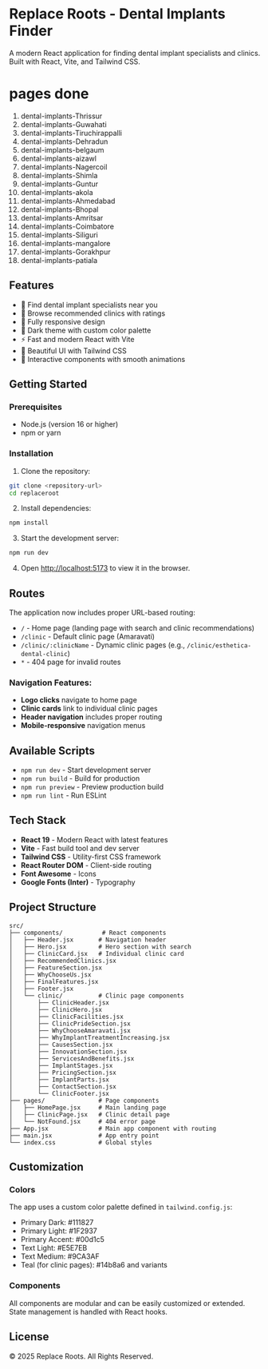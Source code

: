 # Replace Roots - Dental Implants Finder

A modern React application for finding dental implant specialists and clinics. Built with React, Vite, and Tailwind CSS.

# pages done
1.	dental-implants-Thrissur
2.	dental-implants-Guwahati
3.	dental-implants-Tiruchirappalli
4.	dental-implants-Dehradun
5.	dental-implants-belgaum
6.	dental-implants-aizawl
7.	dental-implants-Nagercoil
8.	dental-implants-Shimla
9.	dental-implants-Guntur
10.	dental-implants-akola
11.	dental-implants-Ahmedabad
12.	dental-implants-Bhopal
13.	dental-implants-Amritsar
14.	dental-implants-Coimbatore
15.	dental-implants-Siliguri
16.	dental-implants-mangalore
17.	dental-implants-Gorakhpur
18.	dental-implants-patiala

## Features

- 🦷 Find dental implant specialists near you
- 🏥 Browse recommended clinics with ratings
- 📱 Fully responsive design
- 🌙 Dark theme with custom color palette
- ⚡ Fast and modern React with Vite
- 🎨 Beautiful UI with Tailwind CSS
- 💫 Interactive components with smooth animations

## Getting Started

### Prerequisites

- Node.js (version 16 or higher)
- npm or yarn

### Installation

1. Clone the repository:
```bash
git clone <repository-url>
cd replaceroot
```

2. Install dependencies:
```bash
npm install
```

3. Start the development server:
```bash
npm run dev
```

4. Open [http://localhost:5173](http://localhost:5173) to view it in the browser.

## Routes

The application now includes proper URL-based routing:

- `/` - Home page (landing page with search and clinic recommendations)
- `/clinic` - Default clinic page (Amaravati)
- `/clinic/:clinicName` - Dynamic clinic pages (e.g., `/clinic/esthetica-dental-clinic`)
- `*` - 404 page for invalid routes

### Navigation Features:
- **Logo clicks** navigate to home page
- **Clinic cards** link to individual clinic pages
- **Header navigation** includes proper routing
- **Mobile-responsive** navigation menus

## Available Scripts

- `npm run dev` - Start development server
- `npm run build` - Build for production
- `npm run preview` - Preview production build
- `npm run lint` - Run ESLint

## Tech Stack

- **React 19** - Modern React with latest features
- **Vite** - Fast build tool and dev server
- **Tailwind CSS** - Utility-first CSS framework
- **React Router DOM** - Client-side routing
- **Font Awesome** - Icons
- **Google Fonts (Inter)** - Typography

## Project Structure

```
src/
├── components/           # React components
│   ├── Header.jsx       # Navigation header
│   ├── Hero.jsx         # Hero section with search
│   ├── ClinicCard.jsx   # Individual clinic card
│   ├── RecommendedClinics.jsx
│   ├── FeatureSection.jsx
│   ├── WhyChooseUs.jsx
│   ├── FinalFeatures.jsx
│   ├── Footer.jsx
│   └── clinic/          # Clinic page components
│       ├── ClinicHeader.jsx
│       ├── ClinicHero.jsx
│       ├── ClinicFacilities.jsx
│       ├── ClinicPrideSection.jsx
│       ├── WhyChooseAmaravati.jsx
│       ├── WhyImplantTreatmentIncreasing.jsx
│       ├── CausesSection.jsx
│       ├── InnovationSection.jsx
│       ├── ServicesAndBenefits.jsx
│       ├── ImplantStages.jsx
│       ├── PricingSection.jsx
│       ├── ImplantParts.jsx
│       ├── ContactSection.jsx
│       └── ClinicFooter.jsx
├── pages/               # Page components
│   ├── HomePage.jsx     # Main landing page
│   ├── ClinicPage.jsx   # Clinic detail page
│   └── NotFound.jsx     # 404 error page
├── App.jsx              # Main app component with routing
├── main.jsx             # App entry point
└── index.css            # Global styles
```

## Customization

### Colors

The app uses a custom color palette defined in `tailwind.config.js`:
- Primary Dark: #111827
- Primary Light: #1F2937  
- Primary Accent: #00d1c5
- Text Light: #E5E7EB
- Text Medium: #9CA3AF
- Teal (for clinic pages): #14b8a6 and variants

### Components

All components are modular and can be easily customized or extended. State management is handled with React hooks.

## License

© 2025 Replace Roots. All Rights Reserved.